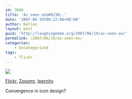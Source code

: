 ```yaml
---
id: 3666
title: 'As seen on&#8230;.'
date: '2007-06-19T00:12:06+00:00'
author: Kellan
layout: post
guid: 'http://laughingmeme.org/2007/06/19/as-seen-on/'
permalink: /2007/06/19/as-seen-on/
categories:
    - Uncategorized
tags:
    - flickr
---
```


![](http://l.yimg.com/www.flickr.com/images/set_case.gif)

[Flickr](http://flickr.com), [Zooomr](http://zoomr.com), [Ipernity](http://www.ipernity.com/)

Convergence in icon design?